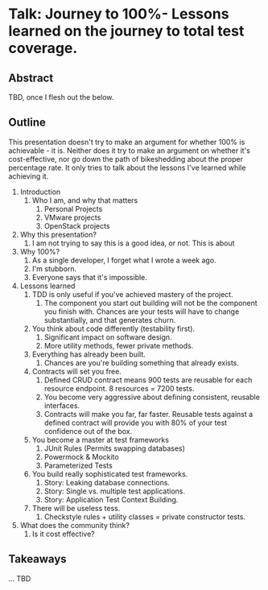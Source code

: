 # Talk: Journey to 100%- Lessons learned on the journey to total test coverage.

## Abstract
TBD, once I flesh out the below.

## Outline
This presentation doesn't try to make an argument for whether 100% is 
achievable - it is. Neither does it try to make an argument on whether it's 
cost-effective, nor go down the path of bikeshedding about the proper 
percentage rate. It only tries to talk about the lessons I've learned 
while achieving it.

1. Introduction
    1. Who I am, and why that matters
        1. Personal Projects
        2. VMware projects
        3. OpenStack projects
2. Why this presentation?
    1. I am not trying to say this is a good idea, or not. This is about
3. Why 100%?
    1. As a single developer, I forget what I wrote a week ago.
    2. I'm stubborn.
    3. Everyone says that it's impossible.
4. Lessons learned
    1. TDD is only useful if you've achieved mastery of the project.
        1. The component you start out building will not be the component you
           finish with. Chances are your tests will have to change 
           substantially, and that generates churn.
    2. You think about code differently (testability first).
        1. Significant impact on software design.
        2. More utility methods, fewer private methods.
    3. Everything has already been built.
        1. Chances are you're building something that already exists.
    4. Contracts will set you free.
        1. Defined CRUD contract means 900 tests are reusable for each 
           resource endpoint. 8 resources = 7200 tests.
        2. You become very aggressive about defining consistent, reusable 
           interfaces.
        3. Contracts will make you far, far faster. Reusable tests against a 
           defined contract will provide you with 80% of your test confidence 
           out of the box.
    5. You become a master at test frameworks
        1. JUnit Rules (Permits swapping databases)
        2. Powermock & Mockito
        3. Parameterized Tests
    6. You build really sophisticated test frameworks.
        1. Story: Leaking database connections.
        2. Story: Single vs. multiple test applications.
        3. Story: Application Test Context Building.
    7. There will be useless tess.
        1. Checkstyle rules + utility classes = private constructor tests.
5. What does the community think?
    1. Is it cost effective?

## Takeaways

... TBD
